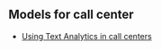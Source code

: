 ## Models for call center

- [Using Text Analytics in call centers](https://azure.microsoft.com/en-us/blog/using-text-analytics-in-call-centers/)


